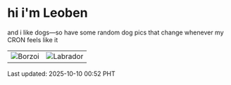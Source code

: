 # hi i'm Leoben

and i like dogs—so have some random dog pics that change whenever my CRON feels like it

|  |  |
|--------|----------|
| ![Borzoi](https://random-dog-vercel.vercel.app/api/random-borzoi?v=1760028762) | ![Labrador](https://random-dog-vercel.vercel.app/api/random-labrador?v=1760028762) |

Last updated: 2025-10-10 00:52 PHT

